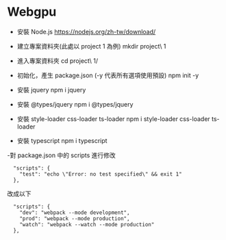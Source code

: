 # Webgpu

- 安裝 Node.js
https://nodejs.org/zh-tw/download/

- 建立專案資料夾(此處以 project 1 為例)
mkdir project\ 1

- 進入專案資料夾
cd project\ 1/

- 初始化，產生 package.json  (-y 代表所有選項使用預設)
npm init -y

- 安裝 jquery
npm i jquery

- 安裝 @types/jquery
npm i @types/jquery

- 安裝 style-loader css-loader ts-loader
npm i style-loader css-loader ts-loader

- 安裝 typescript
npm i typescript

-對 package.json 中的 scripts 進行修改
```
  "scripts": {
    "test": "echo \"Error: no test specified\" && exit 1"
  },
```
改成以下
```
  "scripts": {
    "dev": "webpack --mode development",
    "prod": "webpack --mode production",
    "watch": "webpack --watch --mode production"
  },
```